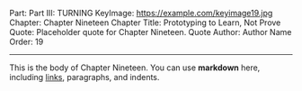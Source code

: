 Part: Part III: TURNING
KeyImage: https://example.com/keyimage19.jpg
Chapter: Chapter Nineteen
Chapter Title: Prototyping to Learn, Not Prove
Quote: Placeholder quote for Chapter Nineteen.
Quote Author: Author Name
Order: 19

---

This is the body of Chapter Nineteen. You can use **markdown** here, including [links](#), paragraphs, and indents.
